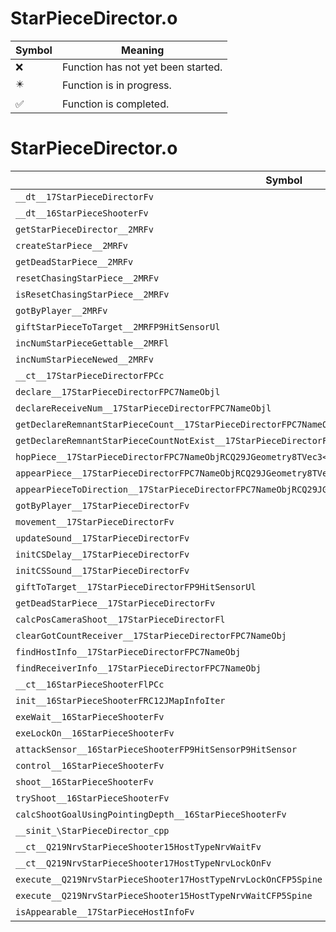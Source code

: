 # StarPieceDirector.o
| Symbol | Meaning 
| ------------- | ------------- 
| :x: | Function has not yet been started. 
| :eight_pointed_black_star: | Function is in progress. 
| :white_check_mark: | Function is completed. 


# StarPieceDirector.o
| Symbol | Decompiled? |
| ------------- | ------------- |
| `__dt__17StarPieceDirectorFv` | :x: |
| `__dt__16StarPieceShooterFv` | :x: |
| `getStarPieceDirector__2MRFv` | :x: |
| `createStarPiece__2MRFv` | :x: |
| `getDeadStarPiece__2MRFv` | :x: |
| `resetChasingStarPiece__2MRFv` | :x: |
| `isResetChasingStarPiece__2MRFv` | :x: |
| `gotByPlayer__2MRFv` | :x: |
| `giftStarPieceToTarget__2MRFP9HitSensorUl` | :x: |
| `incNumStarPieceGettable__2MRFl` | :x: |
| `incNumStarPieceNewed__2MRFv` | :x: |
| `__ct__17StarPieceDirectorFPCc` | :x: |
| `declare__17StarPieceDirectorFPC7NameObjl` | :x: |
| `declareReceiveNum__17StarPieceDirectorFPC7NameObjl` | :x: |
| `getDeclareRemnantStarPieceCount__17StarPieceDirectorFPC7NameObj` | :x: |
| `getDeclareRemnantStarPieceCountNotExist__17StarPieceDirectorFPC7NameObj` | :x: |
| `hopPiece__17StarPieceDirectorFPC7NameObjRCQ29JGeometry8TVec3<f>RCQ29JGeometry8TVec3<f>` | :x: |
| `appearPiece__17StarPieceDirectorFPC7NameObjRCQ29JGeometry8TVec3<f>lffbb` | :x: |
| `appearPieceToDirection__17StarPieceDirectorFPC7NameObjRCQ29JGeometry8TVec3<f>RCQ29JGeometry8TVec3<f>lffbb` | :x: |
| `gotByPlayer__17StarPieceDirectorFv` | :x: |
| `movement__17StarPieceDirectorFv` | :x: |
| `updateSound__17StarPieceDirectorFv` | :x: |
| `initCSDelay__17StarPieceDirectorFv` | :x: |
| `initCSSound__17StarPieceDirectorFv` | :x: |
| `giftToTarget__17StarPieceDirectorFP9HitSensorUl` | :x: |
| `getDeadStarPiece__17StarPieceDirectorFv` | :x: |
| `calcPosCameraShoot__17StarPieceDirectorFl` | :x: |
| `clearGotCountReceiver__17StarPieceDirectorFPC7NameObj` | :x: |
| `findHostInfo__17StarPieceDirectorFPC7NameObj` | :x: |
| `findReceiverInfo__17StarPieceDirectorFPC7NameObj` | :x: |
| `__ct__16StarPieceShooterFlPCc` | :x: |
| `init__16StarPieceShooterFRC12JMapInfoIter` | :x: |
| `exeWait__16StarPieceShooterFv` | :x: |
| `exeLockOn__16StarPieceShooterFv` | :x: |
| `attackSensor__16StarPieceShooterFP9HitSensorP9HitSensor` | :x: |
| `control__16StarPieceShooterFv` | :x: |
| `shoot__16StarPieceShooterFv` | :x: |
| `tryShoot__16StarPieceShooterFv` | :x: |
| `calcShootGoalUsingPointingDepth__16StarPieceShooterFv` | :x: |
| `__sinit_\StarPieceDirector_cpp` | :x: |
| `__ct__Q219NrvStarPieceShooter15HostTypeNrvWaitFv` | :x: |
| `__ct__Q219NrvStarPieceShooter17HostTypeNrvLockOnFv` | :x: |
| `execute__Q219NrvStarPieceShooter17HostTypeNrvLockOnCFP5Spine` | :x: |
| `execute__Q219NrvStarPieceShooter15HostTypeNrvWaitCFP5Spine` | :x: |
| `isAppearable__17StarPieceHostInfoFv` | :x: |
